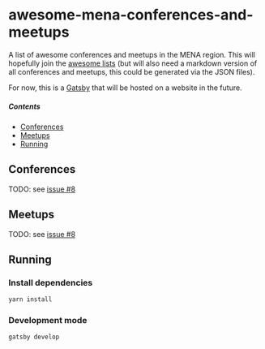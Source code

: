 # awesome-mena-conferences-and-meetups
A list of awesome conferences and meetups in the MENA region. This will hopefully join the [awesome lists](https://github.com/sindresorhus/awesome#readme) (but will also need a markdown version of all conferences and meetups, this could be generated via the JSON files).

For now, this is a [Gatsby](https://www.gatsbyjs.org/) that will be hosted on a website in the future.

##### Contents

- [Conferences](#conferences)
- [Meetups](#meetups)
- [Running](#running)

## Conferences
TODO: see [issue #8](/../../issues/8)

## Meetups

TODO: see [issue #8](/../../issues/8)

## Running

### Install dependencies

```bash
yarn install
```

### Development mode

```bash
gatsby develop
```
